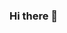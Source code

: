 ### Hi there 👋

<!--
**arjosweb/arjosweb** is a ✨ _special_ ✨ repository because its `README.md` (this file) appears on your GitHub profile.

Here are some ideas to get you started:

- 🔭 I’m currently working on ...
- 🌱 I’m currently learning ...
- 👯 I’m looking to collaborate on ...
- 🤔 I’m looking for help with ...
- 💬 Ask me about ...
- 📫 How to reach me: ...
- 😄 Pronouns: ...
- ⚡ Fun fact: ...
-->


<!-- Tracking -->
<img width="1px" height="1px" src="https://github.arjos.com.br/tracking/img/arjosweb/T03TRN4U6CR/B040NV0JAJJ/b01TJQ0TJgweZZOXawIzdjLu.png">
